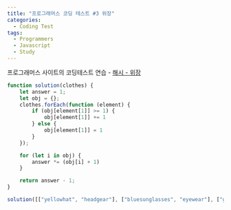```yaml
---
title: "프로그래머스 코딩 테스트 #3 위장"
categories:
  - Coding Test
tags:
  - Programmers
  - Javascript
  - Study
---
```


프로그래머스 사이트의 코딩테스트 연습 - [해시 - 위장](https://programmers.co.kr/learn/courses/30/lessons/42578?language=javascript)

```javascript
function solution(clothes) {
    let answer = 1;
    let obj = {};
    clothes.forEach(function (element) {
        if (obj[element[1]] >= 1) {
            obj[element[1]] += 1
        } else {
            obj[element[1]] = 1
        }
    });

    for (let i in obj) {
        answer *= (obj[i] + 1)
    }

    return answer - 1;
}

solution([["yellowhat", "headgear"], ["bluesunglasses", "eyewear"], ["green_turban", "headgear"]]);
```